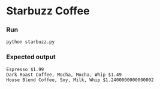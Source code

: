 # Starbuzz Coffee

### Run
```
python starbuzz.py
```

### Expected output
```text
Espresso $1.99
Dark Roast Coffee, Mocha, Mocha, Whip $1.49
House Blend Coffee, Soy, Milk, Whip $1.2400000000000002
```